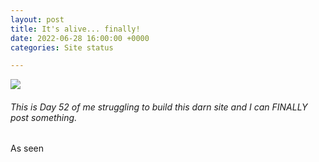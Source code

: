 ```yaml
---
layout: post
title: It's alive... finally!
date: 2022-06-28 16:00:00 +0000
categories: Site status

---
```

![](https://img3.stockfresh.com/files/k/kurhan/m/94/431586_stock-photo-business-success.jpg)

###### This is Day 52 of me struggling to build this darn site and I can FINALLY post something.

As seen